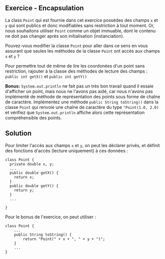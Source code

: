 
Exercice - Encapsulation
--------------------------------------------------------------------------------

La class `Point` qui est fournie dans cet exercice possèdes des champs `x`
et `y` qui sont publics et donc modifiables sans restriction à tout moment.
Or, nous souhaitons utiliser `Point` comme un objet immuable, dont le
contenu ne doit pas changer après son initialisation (instanciation).

Pouvez-vous modifier la classe `Point` pour aller dans ce sens en vous
assurant que seules les méthodes de la classe `Point` ont accès aux champs
`x` et `y` ?

Pour permettre tout de même de lire les coordonées d'un point sans restriction,
rajouter à la classe des méthodes de lecture des champs :
`public int getX()` et `public int getY()`

**Bonus:** `System.out.println` ne fait pas un très bon travail quand il essaie
d'afficher un point, mais nous ne l'avons pas aidé, car nous n'avons pas
implémenté de méthode de représentation des points sous forme de chaîne
de caractère.
Implémentez une méthode `public String toString()` dans
la classe `Point` qui renvoie une chaîne de caractère du type `"Point(1.0, 2.0)`
et vérifiez que `System.out.println` affiche alors cette représentation
compréhensible des points.



Solution
--------------------------------------------------------------------------------

Pour limiter l'accès aux champs `x` et `y`, on peut les déclarer privés,
et définit des fonctions d'accès (lecture uniquement) à ces données :

    class Point {
      private double x, y;
      ...
      public double getX() {
        return x;
      }
      public double getY() {
        return y;
      }
      ...

    }

Pour le bonus de l'exercice, on peut utiliser :

    class Point {
        ...
        public String toString() {
            return "Point(" + x + ", " + y + ")";
        }
        ...
    }
